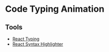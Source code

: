 # Code Typing Animation

## Tools

- [React Typing](https://github.com/jason89521/react-typist-component)
- [React Syntax Highlighter](https://github.com/react-syntax-highlighter/react-syntax-highlighter)